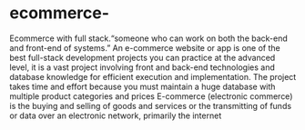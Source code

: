 # ecommerce-
Ecommerce with full stack.“someone who can work on both the back-end and front-end of systems.”
An e-commerce website or app is one of the best full-stack development projects you can practice at the advanced level, it is a vast project involving front and back-end technologies and database knowledge for efficient execution and implementation. The project takes time and effort because you must maintain a huge database with multiple product categories and prices E-commerce (electronic commerce) is the buying and selling of goods and services or the transmitting of funds or data over an electronic network, primarily the internet
